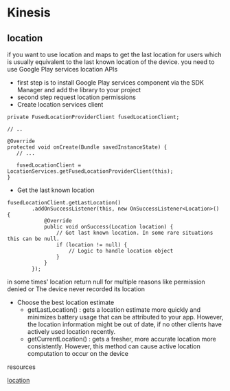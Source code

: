 # Kinesis
## location 
if you want to use location and maps to get the last location for users which is usually equivalent to the last known location of the device.
you need to use Google Play services location APIs 

- first step is to install Google Play services component via the SDK Manager and add the library to your project
- second step  request location permissions
- Create location services client
 ```
 private FusedLocationProviderClient fusedLocationClient;

// ..

@Override
protected void onCreate(Bundle savedInstanceState) {
    // ...

    fusedLocationClient = LocationServices.getFusedLocationProviderClient(this);
}
```

- Get the last known location
```
fusedLocationClient.getLastLocation()
        .addOnSuccessListener(this, new OnSuccessListener<Location>() {
            @Override
            public void onSuccess(Location location) {
                // Got last known location. In some rare situations this can be null.
                if (location != null) {
                    // Logic to handle location object
                }
            }
        });
```

in some times' location return null for multiple reasons like permission denied or The device never recorded its location

- Choose the best location estimate
  - getLastLocation() : gets a location estimate more quickly and minimizes battery usage that can be attributed to your app. However, the location information might be out of date, if no other clients have actively used location recently.
  - getCurrentLocation() : gets a fresher, more accurate location more consistently. However, this method can cause active location computation to occur on the device


resources

[location](https://developer.android.com/training/location/retrieve-current)